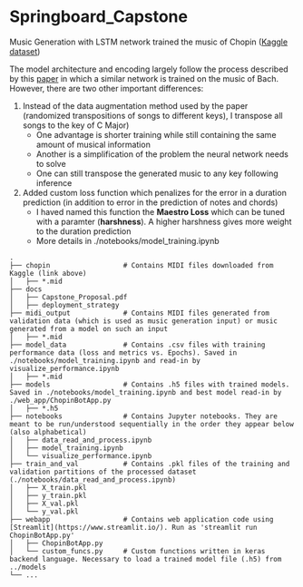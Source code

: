 # Springboard_Capstone
Music Generation with LSTM network trained the music of Chopin ([Kaggle dataset](https://www.kaggle.com/soumikrakshit/classical-music-midi))

The model architecture and encoding largely follow the process described by this [paper](https://www.tandfonline.com/doi/full/10.1080/25765299.2019.1649972) in which a similar network is trained on the music of Bach. However, there are two other important differences:
  1. Instead of the data augmentation method used by the paper (randomized transpositions of songs to different keys), I transpose all songs to the key of C Major)
      - One advantage is shorter training while still containing the same amount of musical information
      - Another is a simplification of the problem the neural network needs to solve
      - One can still transpose the generated music to any key following inference
  2. Added custom loss function which penalizes for the error in a duration prediction (in addition to error in the prediction of notes and chords)
      - I haved named this function the <b>Maestro Loss</b> which can be tuned with a paramter (<b>harshness</b>). A higher harshness gives more weight to the duration prediction
      - More details in ./notebooks/model_training.ipynb

    .
    ├── chopin                  # Contains MIDI files downloaded from Kaggle (link above)
    │   ├── *.mid
    ├── docs                    
    │   ├── Capstone_Proposal.pdf
    │   ├── deployment_strategy
    ├── midi_output             # Contains MIDI files generated from validation data (which is used as music generation input) or music generated from a model on such an input
    │   ├── *.mid
    ├── model_data              # Contains .csv files with training performance data (loss and metrics vs. Epochs). Saved in ./notebooks/model_training.ipynb and read-in by visualize_performance.ipynb
    │   ├── *.mid
    ├── models                  # Contains .h5 files with trained models. Saved in ./notebooks/model_training.ipynb and best model read-in by ./web_app/ChopinBotApp.py
    │   ├── *.h5
    ├── notebooks               # Contains Jupyter notebooks. They are meant to be run/understood sequentially in the order they appear below (also alphabetical)
    │   ├── data_read_and_process.ipynb
    │   ├── model_training.ipynb
    │   └── visualize_performance.ipynb
    ├── train_and_val           # Contains .pkl files of the training and validation partitions of the processed dataset (./notebooks/data_read_and_process.ipynb)
    │   ├── X_train.pkl
    │   ├── y_train.pkl 
    │   ├── X_val.pkl 
    │   └── y_val.pkl 
    ├── webapp                  # Contains web application code using [Streamlit](https://www.streamlit.io/). Run as 'streamlit run ChopinBotApp.py'
    │   ├── ChopinBotApp.py 
    │   └── custom_funcs.py     # Custom functions written in keras backend language. Necessary to load a trained model file (.h5) from ../models
    └── ...
    


